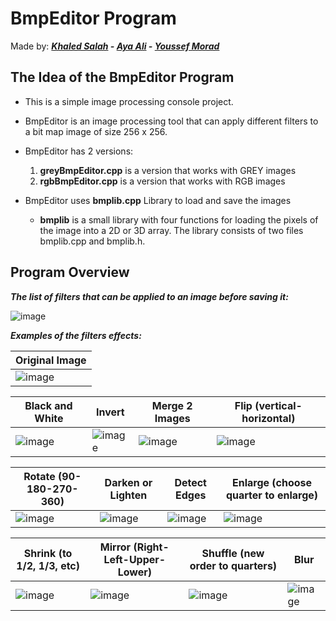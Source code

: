 # BmpEditor Program 
Made by: ***[Khaled Salah](https://github.com/khaledsa1ah) - [Aya Ali](https://github.com/AyaA1i) - [Youssef Morad](https://github.com/YoussefMorad1)***


## The Idea of the BmpEditor Program 

* This is a simple image processing console project.

* BmpEditor is an image processing tool that can apply different filters to a bit map image of size 256 x 256.

* BmpEditor has 2 versions:
  1. **greyBmpEditor.cpp** is a version that works with GREY images
  2. **rgbBmpEditor.cpp** is a version that works with RGB images 

* BmpEditor uses **bmplib.cpp** Library to load and save the images 
  * **bmplib** is a small library with four functions for loading the pixels of the image into a 2D or 3D array.
The library consists of two files bmplib.cpp and bmplib.h.


## Program Overview

***The list of filters that can be applied to an image before saving it:***

![image](https://user-images.githubusercontent.com/102534922/164736021-f707f434-abab-4e74-a86b-9f5345200914.png)

***Examples of the filters effects:***

| Original Image |
| ----------- | 
| ![image](https://user-images.githubusercontent.com/102534922/164740582-04867427-e31b-459d-80a8-c1494c262091.png) | 
  
|  Black and White | Invert | Merge 2 Images | Flip (vertical-horizontal) |
| ----------- |        ------- | ------------- |  ------------------ |
 | ![image](https://user-images.githubusercontent.com/102534922/164742887-a93e5fc8-429f-47e0-b7e3-349c9dbacf9f.png)  | ![image](https://user-images.githubusercontent.com/102534922/164743000-dac9cb4d-0cac-45ba-9268-c697da570559.png) | ![image](https://user-images.githubusercontent.com/102534922/164743882-4d09eca8-5f0f-4391-bfdc-76ab3d69c695.png) | ![image](https://user-images.githubusercontent.com/102534922/164743489-390d94d3-042d-4e08-9a59-8582c52211e9.png) |

| Rotate (90-180-270-360) | Darken or Lighten | Detect Edges | Enlarge (choose quarter to enlarge) |
| ----------- |        ------- | ----------------- | ---- |
| ![image](https://user-images.githubusercontent.com/102534922/164743627-a5a6a195-5879-4a79-b4af-e0cedc7c8f43.png) | ![image](https://user-images.githubusercontent.com/102534922/164744849-5a2a4b81-0489-4ca0-8454-51a1f4c0c07f.png) | ![image](https://user-images.githubusercontent.com/102534922/164745091-d85348f8-33b9-44bd-acef-fa72fecb1572.png) | ![image](https://user-images.githubusercontent.com/102534922/164746004-754f43c8-1bf7-4274-8f73-2348237df196.png) |

|  Shrink (to 1/2, 1/3, etc) | Mirror (Right-Left-Upper-Lower) | Shuffle (new order to quarters) |  Blur |
| ------------------ | ----------- |        ------- | ----------------- |
| ![image](https://user-images.githubusercontent.com/102534922/164746176-d62f3a03-0401-46ca-bce1-38a12cb4e23b.png) | ![image](https://user-images.githubusercontent.com/102534922/164746245-ef2ed2a2-283c-4728-b696-d19a31f06855.png) | ![image](https://user-images.githubusercontent.com/102534922/164746552-e43bba8f-453c-40a7-a967-1a81cd97e3f6.png) | ![image](https://user-images.githubusercontent.com/102534922/164747531-a9ee393d-1eb7-4e88-b718-bf37780dbf21.png) |




